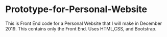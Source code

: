 # Prototype-for-Personal-Website
This is Front End code for a Personal Website that I will make in December 2019. This contains only the Front End. Uses HTML,CSS, and Bootstrap.

